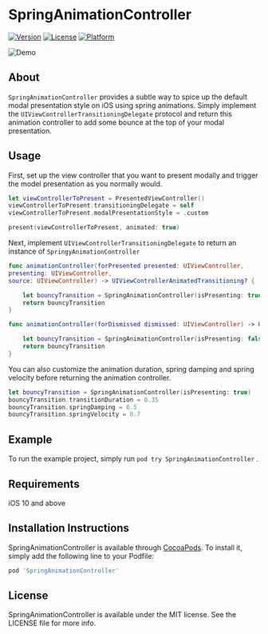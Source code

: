 # SpringAnimationController

[![Version](https://img.shields.io/cocoapods/v/SpringAnimationController.svg?style=flat)](https://cocoapods.org/pods/SpringAnimationController)
[![License](https://img.shields.io/cocoapods/l/SpringAnimationController.svg?style=flat)](https://cocoapods.org/pods/SpringAnimationController)
[![Platform](https://img.shields.io/cocoapods/p/SpringAnimationController.svg?style=flat)](https://cocoapods.org/pods/SpringAnimationController)

![Demo](https://user-images.githubusercontent.com/1264371/41214965-f2636130-6d1b-11e8-8ac3-5e415d56664c.gif)

## About

`SpringAnimationController` provides a subtle way to spice up the default modal presentation style on iOS using spring animations. Simply implement the `UIViewControllerTransitioningDelegate`  protocol and return this animation controller to add some bounce at the top of your modal presentation.

## Usage

First, set up the view controller that you want to present modally and trigger the model presentation as you normally would.

```swift
let viewControllerToPresent = PresentedViewController()
viewControllerToPresent.transitioningDelegate = self
viewControllerToPresent.modalPresentationStyle = .custom

present(viewControllerToPresent, animated: true)
```

Next, implement `UIViewControllerTransitioningDelegate`  to return an instance of `SpringyAnimationController`

```swift
func animationController(forPresented presented: UIViewController,
presenting: UIViewController,
source: UIViewController) -> UIViewControllerAnimatedTransitioning? {

    let bouncyTransition = SpringAnimationController(isPresenting: true)
    return bouncyTransition
}

func animationController(forDismissed dismissed: UIViewController) -> UIViewControllerAnimatedTransitioning? {

    let bouncyTransition = SpringAnimationController(isPresenting: false)
    return bouncyTransition
}
```
You can also customize the animation duration, spring damping and spring velocity before returning the animation controller.

```swift
let bouncyTransition = SpringAnimationController(isPresenting: true)
bouncyTransition.transitionDuration = 0.35
bouncyTransition.springDamping = 0.5
bouncyTransition.springVelocity = 0.7
```

## Example

To run the example project,  simply run `pod try SpringAnimationController` .

## Requirements

iOS 10 and above

## Installation Instructions

SpringAnimationController is available through [CocoaPods](https://cocoapods.org). To install
it, simply add the following line to your Podfile:

```ruby
pod 'SpringAnimationController'
```

## License

SpringAnimationController is available under the MIT license. See the LICENSE file for more info.
